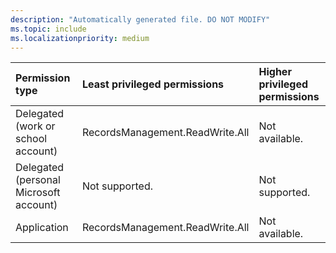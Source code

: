 ```yaml
---
description: "Automatically generated file. DO NOT MODIFY"
ms.topic: include
ms.localizationpriority: medium
---
```


|Permission type|Least privileged permissions|Higher privileged permissions|
|:---|:---|:---|
|Delegated (work or school account)|RecordsManagement.ReadWrite.All|Not available.|
|Delegated (personal Microsoft account)|Not supported.|Not supported.|
|Application|RecordsManagement.ReadWrite.All|Not available.|